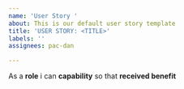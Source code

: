 ```yaml
---
name: 'User Story '
about: This is our default user story template
title: 'USER STORY: <TITLE>'
labels: ''
assignees: pac-dan

---
```


As a **role** i can **capability** so that **received benefit**
